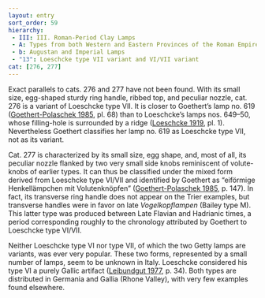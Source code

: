 ```yaml
---
layout: entry
sort_order: 59
hierarchy:
 - III: III. Roman-Period Clay Lamps
 - A: Types from both Western and Eastern Provinces of the Roman Empire
 - b: Augustan and Imperial Lamps
 - "13": Loeschcke type VII variant and VI/VII variant
cat: [276, 277]
---
```


Exact parallels to cats. 276 and 277 have not been found. With its small size, egg-shaped sturdy ring handle, ribbed top, and peculiar nozzle, cat. 276 is a variant of Loeschcke type VII. It is closer to Goethert’s lamp no. 619 (<a href='../../bibliography/#goethert-polaschek-1985'>Goethert-Polaschek 1985</a>, pl. 68) than to Loeschcke’s lamps nos. 649–50, whose filling-hole is surrounded by a ridge (<a href='../../bibliography/#loeschcke-1919'>Loeschcke 1919</a>, pl. 1). Nevertheless Goethert classifies her lamp no. 619 as Loeschcke type VII, not as its variant.

Cat. 277 is characterized by its small size, egg shape, and, most of all, its peculiar nozzle flanked by two very small side knobs reminiscent of volute-knobs of earlier types. It can thus be classified under the mixed form derived from Loeschcke type VI/VII and identified by Goethert as “eiförmige Henkellämpchen mit Volutenknöpfen” (<a href='../../bibliography/#goethert-polaschek-1985'>Goethert-Polaschek 1985</a>, p. 147). In fact, its transverse ring handle does not appear on the Trier examples, but transverse handles were in favor on late *Vogelkopflampen* (Bailey type M). This latter type was produced between Late Flavian and Hadrianic times, a period corresponding roughly to the chronology attributed by Goethert to Loeschcke type VI/VII.

Neither Loeschcke type VI nor type VII, of which the two Getty lamps are variants, was ever very popular. These two forms, represented by a small number of lamps, seem to be unknown in Italy. Loeschcke considered his type VI a purely Gallic artifact (<a href='../../bibliography/#leibundgut-1977'>Leibundgut 1977</a>, p. 34). Both types are distributed in Germania and Gallia (Rhone Valley), with very few examples found elsewhere.
